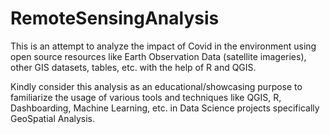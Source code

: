 # RemoteSensingAnalysis
This is an attempt to analyze the impact of Covid in the environment using open source resources like Earth Observation Data (satellite imageries), other GIS datasets, tables, etc. with the help of R and QGIS.

Kindly consider this analysis as an educational/showcasing purpose to familiarize the usage of various tools and techniques like QGIS, R, Dashboarding, Machine Learning, etc. in Data Science projects specifically GeoSpatial Analysis.

